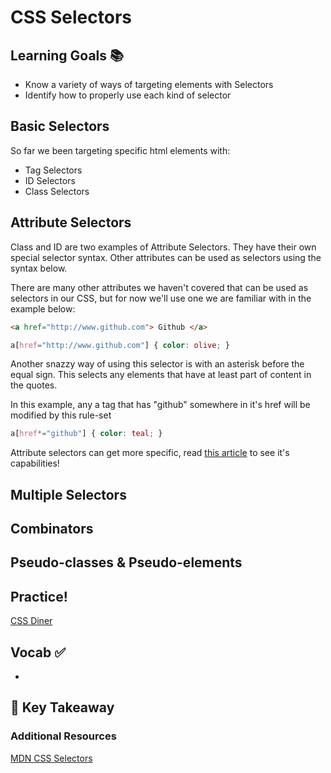 # CSS Selectors

## Learning Goals 📚
- Know a variety of ways of targeting elements with Selectors
- Identify how to properly use each kind of selector

## Basic Selectors
So far we been targeting specific html elements with:
- Tag Selectors
- ID Selectors
- Class Selectors

## Attribute Selectors
Class and ID are two examples of Attribute Selectors. They have their own special selector syntax. Other attributes can be used as selectors using the syntax below.

 There are many other attributes we haven't covered that can be used as selectors in our CSS, but for now we'll use one we are familiar with in the example below:

```html
<a href="http://www.github.com"> Github </a>
```

```css
a[href="http://www.github.com"] { color: olive; }
```

Another snazzy way of using this selector is with an asterisk before the equal sign. This selects any elements that have at least part of content in the quotes.

In this example, any a tag that has "github" somewhere in it's href will be modified by this rule-set
```css
a[href*="github"] { color: teal; }
```

Attribute selectors can get more specific, read [this article](https://css-tricks.com/attribute-selectors/) to see it's capabilities!

## Multiple Selectors



## Combinators



## Pseudo-classes & Pseudo-elements



## Practice!
[CSS Diner](http://flukeout.github.io/)

## Vocab ✅
  -


## 🔑 Key Takeaway


### Additional Resources
[MDN CSS Selectors](https://developer.mozilla.org/en-US/docs/Learn/CSS/Introduction_to_CSS/Selectors)
